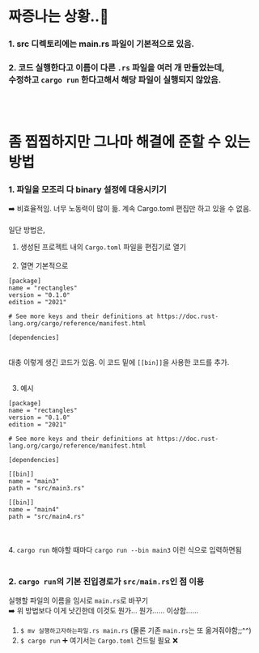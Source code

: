# 짜증나는 상황..💢
### 1. src 디렉토리에는 main.rs 파일이 기본적으로 있음.<br>
### 2. 코드 실행한다고 이름이 다른 ```.rs``` 파일을 여러 개 만들었는데,<br>수정하고 ```cargo run``` 한다고해서 해당 파일이 실행되지 않았음.
<br><br>
# 좀 찝찝하지만 그나마 해결에 준할 수 있는 방법
### 1. 파일을 모조리 다 binary 설정에 대응시키기
➡️ 비효율적임. 너무 노동력이 많이 듦. 계속 Cargo.toml 편집만 하고 있을 수 없음.<br><br>
일단 방법은,
1. 생성된 프로젝트 내의 ```Cargo.toml``` 파일을 편집기로 열기<br><br>
2. 열면 기본적으로
  ```vim
  [package]
  name = "rectangles"
  version = "0.1.0"
  edition = "2021"
  
  # See more keys and their definitions at https://doc.rust-lang.org/cargo/reference/manifest.html
  
  [dependencies]
  ```
   <br>
   대충 이렇게 생긴 코드가 있음. 이 코드 밑에 <code>[[bin]]</code>을 사용한 코드를 추가.
<br><br>

3. 예시
  ```vim
  [package]
  name = "rectangles"
  version = "0.1.0"
  edition = "2021"
  
  # See more keys and their definitions at https://doc.rust-lang.org/cargo/reference/manifest.html
  
  [dependencies]
  
  [[bin]]
  name = "main3"
  path = "src/main3.rs"

  [[bin]]
  name = "main4"
  path = "src/main4.rs"
  ```
<br><br>
4. ```cargo run``` 해야할 때마다 ```cargo run --bin main3``` 이런 식으로 입력하면됨
<br><br>
### 2. <code>cargo run</code>의 기본 진입경로가 <code>src/main.rs</code>인 점 이용
실행할 파일의 이름을 임시로 ```main.rs```로 바꾸기<br>
➡️ 위 방법보다 이게 낫긴한데 이것도 뭔가... 뭔가...... 이상함......<br>
1. ```$ mv 실행하고자하는파일.rs main.rs``` (물론 기존 ```main.rs```는 또 옮겨줘야함;;^^)
2. ```$ cargo run```
➕ 여기서는 ```Cargo.toml``` 건드릴 필요 ❌
